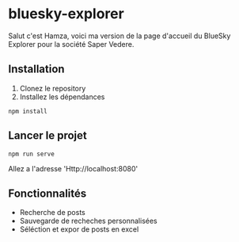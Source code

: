 # bluesky-explorer

Salut c'est Hamza, voici ma version de la page d'accueil du BlueSky Explorer pour la société Saper Vedere.

## Installation

1. Clonez le repository
2. Installez les dépendances

```
npm install
```

## Lancer le projet
```
npm run serve
```

Allez a l'adresse 'Http://localhost:8080'

## Fonctionnalités

- Recherche de posts
- Sauvegarde de recheches personnalisées
- Séléction et expor de posts en excel